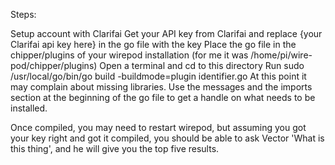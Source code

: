 Steps:

Setup account with Clarifai
Get your API key from Clarifai and replace {your Clarifai api key here} in the go file with the key
Place the go file in the chipper/plugins of your wirepod installation (for me it was /home/pi/wire-pod/chipper/plugins)
Open a terminal and cd to this directory
Run sudo /usr/local/go/bin/go build -buildmode=plugin identifier.go
At this point it may complain about missing libraries. Use the messages and the imports section at the beginning of the go file to get a handle on what needs to be installed.

Once compiled, you may need to restart wirepod, but assuming you got your key right and got it compiled, you should be able to ask Vector 'What is this thing', and he will give you the top five results.

